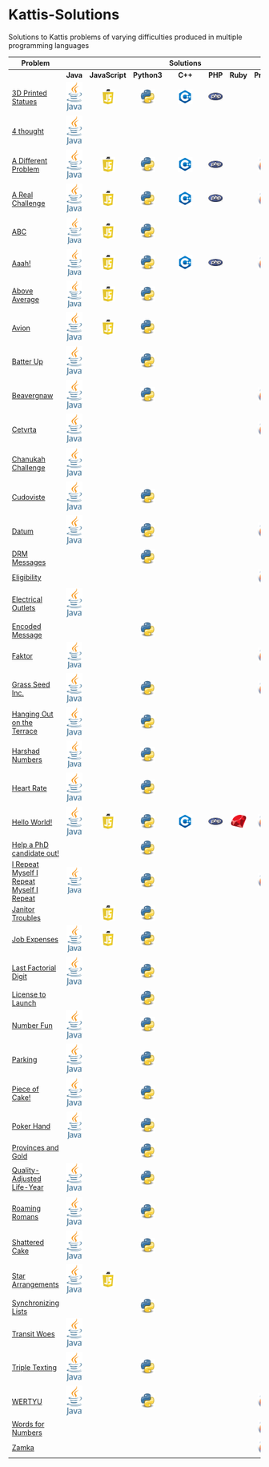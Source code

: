 # Kattis-Solutions
Solutions to Kattis problems of varying difficulties produced in multiple programming languages

| **Problem**                                                                                	|                                                                                                                                                                                                                               	|                                                                                                                                                                                                                                          	|                                                                                                                                                                                                                                   	|                                                                                                     **Solutions**                                                                                                    	|                                                                                                                                                                                                                  	|                                                                                                                                                                                                                	|                                                                                                                                                                                                                                	|
|--------------------------------------------------------------------------------------------	|:-----------------------------------------------------------------------------------------------------------------------------------------------------------------------------------------------------------------------------:	|:---------------------------------------------------------------------------------------------------------------------------------------------------------------------------------------------------------------------------------------------:	|:---------------------------------------------------------------------------------------------------------------------------------------------------------------------------------------------------------------------------------:		|:--------------------------------------------------------------------------------------------------------------------------------------------------------------------------------------------------------------------:	|:----------------------------------------------------------------------------------------------------------------------------------------------------------------------------------------------------------------:	|:--------------------------------------------------------------------------------------------------------------------------------------------------------------------------------------------------------------:	|:------------------------------------------------------------------------------------------------------------------------------------------------------------------------------------------------------------------------------:	|
|                                                                                            	|                                                                                                            **Java**                                                                                                           	|                                                                                                              **JavaScript**                                                                                                              				|                                                                                                            **Python3**                                                                                                            		|                                                                                                        **C++**                                                                                                       	|                                                                                                      **PHP**                                                                                                     	|                                                                                                    **Ruby**                                                                                                    	|                                                                                                           **Prolog**                                                                                                           	|
| [3D Printed Statues](https://open.kattis.com/problems/3dprinter)                           	|    [<img src="https://github.com/HQovaizi/Kattis-Solutions/blob/master/_Aux/Images/Logos/Logo_Java.png?raw=true" alt="Java" width="35"/>](https://github.com/HQovaizi/Kattis-Solutions/blob/master/Java/threedprinter.java)   	| [<img src="https://github.com/HQovaizi/Kattis-Solutions/blob/master/_Aux/Images/Logos/Logo_JavaScript.png?raw=true" alt="JavaScript" width="30"/>](https://github.com/HQovaizi/Kattis-Solutions/blob/master/JavaScript/threedprinter.js) 				|      [<img src="https://github.com/HQovaizi/Kattis-Solutions/blob/master/_Aux/Images/Logos/Logo_Python.png?raw=true" alt="Python" width="30"/>](https://github.com/HQovaizi/Kattis-Solutions/blob/master/Python/3dprinter.py)     		| [<img src="https://github.com/HQovaizi/Kattis-Solutions/blob/master/_Aux/Images/Logos/Logo_C++.png?raw=true" alt="C++" width="30"/>](https://github.com/HQovaizi/Kattis-Solutions/blob/master/C%2B%2B/3dprinter.cpp) 	| [<img src="https://github.com/HQovaizi/Kattis-Solutions/blob/master/_Aux/Images/Logos/Logo_PHP.png?raw=true" alt="PHP" width="30"/>](https://github.com/HQovaizi/Kattis-Solutions/blob/master/PHP/3dprinter.php) 	|                                                                                                                                                                                                                	|                                                                                                                                                                                                                                	|
| [4 thought](https://open.kattis.com/problems/4thought)                                     	|     [<img src="https://github.com/HQovaizi/Kattis-Solutions/blob/master/_Aux/Images/Logos/Logo_Java.png?raw=true" alt="Java" width="35"/>](https://github.com/HQovaizi/Kattis-Solutions/blob/master/Java/fourthought.java)    	|                                                                                                                                                                                                                                          				|                                                                                                                                                                                                                                   		|                                                                                                                                                                                                                      	|                                                                                                                                                                                                                  	|                                                                                                                                                                                                                	|                                                                                                                                                                                                                                	|
| [A Different Problem](https://open.kattis.com/problems/different)                          	|      [<img src="https://github.com/HQovaizi/Kattis-Solutions/blob/master/_Aux/Images/Logos/Logo_Java.png?raw=true" alt="Java" width="35"/>](https://github.com/HQovaizi/Kattis-Solutions/blob/master/Java/different.java)     	|   [<img src="https://github.com/HQovaizi/Kattis-Solutions/blob/master/_Aux/Images/Logos/Logo_JavaScript.png?raw=true" alt="JavaScript" width="30"/>](https://github.com/HQovaizi/Kattis-Solutions/blob/master/JavaScript/different.js)   				|      [<img src="https://github.com/HQovaizi/Kattis-Solutions/blob/master/_Aux/Images/Logos/Logo_Python.png?raw=true" alt="Python" width="30"/>](https://github.com/HQovaizi/Kattis-Solutions/blob/master/Python/different.py)     		| [<img src="https://github.com/HQovaizi/Kattis-Solutions/blob/master/_Aux/Images/Logos/Logo_C++.png?raw=true" alt="C++" width="30"/>](https://github.com/HQovaizi/Kattis-Solutions/blob/master/C%2B%2B/different.cpp) 	| [<img src="https://github.com/HQovaizi/Kattis-Solutions/blob/master/_Aux/Images/Logos/Logo_PHP.png?raw=true" alt="PHP" width="30"/>](https://github.com/HQovaizi/Kattis-Solutions/blob/master/PHP/different.php) 	|                                                                                                                                                                                                                	|    [<img src="https://github.com/HQovaizi/Kattis-Solutions/blob/master/_Aux/Images/Logos/Logo_Prolog.png?raw=true" alt="Prolog" width="30"/>](https://github.com/HQovaizi/Kattis-Solutions/blob/master/Prolog/different.pl)    	|
| [A Real Challenge](https://open.kattis.com/problems/areal)                                 	|        [<img src="https://github.com/HQovaizi/Kattis-Solutions/blob/master/_Aux/Images/Logos/Logo_Java.png?raw=true" alt="Java" width="35"/>](https://github.com/HQovaizi/Kattis-Solutions/blob/master/Java/areal.java)       	|     [<img src="https://github.com/HQovaizi/Kattis-Solutions/blob/master/_Aux/Images/Logos/Logo_JavaScript.png?raw=true" alt="JavaScript" width="30"/>](https://github.com/HQovaizi/Kattis-Solutions/blob/master/JavaScript/areal.js)     				| [<img src="https://github.com/HQovaizi/Kattis-Solutions/blob/master/_Aux/Images/Logos/Logo_Python.png?raw=true" alt="Python" width="30"/>](https://github.com/HQovaizi/Kattis-Solutions/blob/master/Python/areal.py)              		|   [<img src="https://github.com/HQovaizi/Kattis-Solutions/blob/master/_Aux/Images/Logos/Logo_C++.png?raw=true" alt="C++" width="30"/>](https://github.com/HQovaizi/Kattis-Solutions/blob/master/C%2B%2B/areal.cpp)   	|   [<img src="https://github.com/HQovaizi/Kattis-Solutions/blob/master/_Aux/Images/Logos/Logo_PHP.png?raw=true" alt="PHP" width="30"/>](https://github.com/HQovaizi/Kattis-Solutions/blob/master/PHP/areal.php)   	|                                                                                                                                                                                                                	|      [<img src="https://github.com/HQovaizi/Kattis-Solutions/blob/master/_Aux/Images/Logos/Logo_Prolog.png?raw=true" alt="Prolog" width="30"/>](https://github.com/HQovaizi/Kattis-Solutions/blob/master/Prolog/areal.pl)      	|
| [ABC](https://open.kattis.com/problems/abc)                                                	|         [<img src="https://github.com/HQovaizi/Kattis-Solutions/blob/master/_Aux/Images/Logos/Logo_Java.png?raw=true" alt="Java" width="30"/>](https://github.com/HQovaizi/Kattis-Solutions/blob/master/Java/abc.java)        	|      [<img src="https://github.com/HQovaizi/Kattis-Solutions/blob/master/_Aux/Images/Logos/Logo_JavaScript.png?raw=true" alt="JavaScript" width="30"/>](https://github.com/HQovaizi/Kattis-Solutions/blob/master/JavaScript/abc.js)      				|         [<img src="https://github.com/HQovaizi/Kattis-Solutions/blob/master/_Aux/Images/Logos/Logo_Python.png?raw=true" alt="Python" width="30"/>](https://github.com/HQovaizi/Kattis-Solutions/blob/master/Python/abc.py)        		|                                                                                                                                                                                                                      	|                                                                                                                                                                                                                  	|                                                                                                                                                                                                                	|                                                                                                                                                                                                                                	|
| [Aaah!](https://open.kattis.com/problems/aaah)                                             	|        [<img src="https://github.com/HQovaizi/Kattis-Solutions/blob/master/_Aux/Images/Logos/Logo_Java.png?raw=true" alt="Java" width="30"/>](https://github.com/HQovaizi/Kattis-Solutions/blob/master/Java/aaah.java)        	|      [<img src="https://github.com/HQovaizi/Kattis-Solutions/blob/master/_Aux/Images/Logos/Logo_JavaScript.png?raw=true" alt="JavaScript" width="30"/>](https://github.com/HQovaizi/Kattis-Solutions/blob/master/JavaScript/aaah.js)     				|        [<img src="https://github.com/HQovaizi/Kattis-Solutions/blob/master/_Aux/Images/Logos/Logo_Python.png?raw=true" alt="Python" width="30"/>](https://github.com/HQovaizi/Kattis-Solutions/blob/master/Python/aaah.py)        		|    [<img src="https://github.com/HQovaizi/Kattis-Solutions/blob/master/_Aux/Images/Logos/Logo_C++.png?raw=true" alt="C++" width="30"/>](https://github.com/HQovaizi/Kattis-Solutions/blob/master/C%2B%2B/aaah.cpp)   	|    [<img src="https://github.com/HQovaizi/Kattis-Solutions/blob/master/_Aux/Images/Logos/Logo_PHP.png?raw=true" alt="PHP" width="30"/>](https://github.com/HQovaizi/Kattis-Solutions/blob/master/PHP/aaah.php)   	|                                                                                                                                                                                                                	|       [<img src="https://github.com/HQovaizi/Kattis-Solutions/blob/master/_Aux/Images/Logos/Logo_Prolog.png?raw=true" alt="Prolog" width="30"/>](https://github.com/HQovaizi/Kattis-Solutions/blob/master/Prolog/aaah.pl)      	|
| [Above Average](https://open.kattis.com/problems/aboveaverage)                             	| [<img src="https://github.com/HQovaizi/Kattis-Solutions/blob/master/_Aux/Images/Logos/Logo_Java.png?raw=true" alt="Java" width="30"/>](https://github.com/HQovaizi/Kattis-Solutions/blob/master/Java/aboveaverage.java)       	| [<img src="https://github.com/HQovaizi/Kattis-Solutions/blob/master/_Aux/Images/Logos/Logo_JavaScript.png?raw=true" alt="JavaScript" width="30"/>](https://github.com/HQovaizi/Kattis-Solutions/blob/master/JavaScript/aboveaverage.js)  				|	[<img src="https://github.com/HQovaizi/Kattis-Solutions/blob/master/_Aux/Images/Logos/Logo_Python.png?raw=true" alt="Python" width="30"/>](https://github.com/HQovaizi/Kattis-Solutions/blob/master/Python/aboveaverage.py)						|                                                                                                                                                                                                                      	|                                                                                                                                                                                                                  	|                                                                                                                                                                                                                	|                                                                                                                                                                                                                                	|
| [Avion](https://open.kattis.com/problems/avion)                                            	|        [<img src="https://github.com/HQovaizi/Kattis-Solutions/blob/master/_Aux/Images/Logos/Logo_Java.png?raw=true" alt="Java" width="35"/>](https://github.com/HQovaizi/Kattis-Solutions/blob/master/Java/avion.java)       	|     [<img src="https://github.com/HQovaizi/Kattis-Solutions/blob/master/_Aux/Images/Logos/Logo_JavaScript.png?raw=true" alt="JavaScript" width="30"/>](https://github.com/HQovaizi/Kattis-Solutions/blob/master/JavaScript/avion.js)     				|        [<img src="https://github.com/HQovaizi/Kattis-Solutions/blob/master/_Aux/Images/Logos/Logo_Python.png?raw=true" alt="Python" width="30"/>](https://github.com/HQovaizi/Kattis-Solutions/blob/master/Python/avion.py)       		|                                                                                                                                                                                                                      	|                                                                                                                                                                                                                  	|                                                                                                                                                                                                                	|                                                                                                                                                                                                                                	|
| [Batter Up](https://open.kattis.com/problems/batterup)                                  		|     [<img src="https://github.com/HQovaizi/Kattis-Solutions/blob/master/_Aux/Images/Logos/Logo_Java.png?raw=true" alt="Java" width="35"/>](https://github.com/HQovaizi/Kattis-Solutions/blob/master/Java/batterup.java)     		|                                                                                                                                                                                                                                          				|	[<img src="https://github.com/HQovaizi/Kattis-Solutions/blob/master/_Aux/Images/Logos/Logo_Python.png?raw=true" alt="Python" width="30"/>](https://github.com/HQovaizi/Kattis-Solutions/blob/master/Python/batterup.py)								|                                                                                                                                                                                                                      	|                                                                                                                                                                                                                  	|                                                                                                                                                                                                                	|   																																																																																																												    	|
| [Beavergnaw](https://open.kattis.com/problems/beavergnaw)                                  	|     [<img src="https://github.com/HQovaizi/Kattis-Solutions/blob/master/_Aux/Images/Logos/Logo_Java.png?raw=true" alt="Java" width="35"/>](https://github.com/HQovaizi/Kattis-Solutions/blob/master/Java/beavergnaw.java)     	|                                                                                                                                                                                                                                          				|	[<img src="https://github.com/HQovaizi/Kattis-Solutions/blob/master/_Aux/Images/Logos/Logo_Python.png?raw=true" alt="Python" width="30"/>](https://github.com/HQovaizi/Kattis-Solutions/blob/master/Python/beavergnaw.py)							|                                                                                                                                                                                                                      	|                                                                                                                                                                                                                  	|                                                                                                                                                                                                                	|    [<img src="https://github.com/HQovaizi/Kattis-Solutions/blob/master/_Aux/Images/Logos/Logo_Prolog.png?raw=true" alt="Prolog" width="30"/>](https://github.com/HQovaizi/Kattis-Solutions/blob/master/Prolog/beavergnaw.pl)   	|
| [Cetvrta](https://open.kattis.com/problems/cetvrta)                                        	|       [<img src="https://github.com/HQovaizi/Kattis-Solutions/blob/master/_Aux/Images/Logos/Logo_Java.png?raw=true" alt="Java" width="35"/>](https://github.com/HQovaizi/Kattis-Solutions/blob/master/Java/cetvrta.java)      	|                                                                                                                                                                                                                                          				|                                                                                                                                                                                                                                   		|                                                                                                                                                                                                                      	|                                                                                                                                                                                                                  	|                                                                                                                                                                                                                	|     [<img src="https://github.com/HQovaizi/Kattis-Solutions/blob/master/_Aux/Images/Logos/Logo_Prolog.png?raw=true" alt="Prolog" width="30"/>](https://github.com/HQovaizi/Kattis-Solutions/blob/master/Prolog/cetvrta.pl)     	|
| [Chanukah Challenge](https://open.kattis.com/problems/chanukah)                            	|       [<img src="https://github.com/HQovaizi/Kattis-Solutions/blob/master/_Aux/Images/Logos/Logo_Java.png?raw=true" alt="Java" width="35"/>](https://github.com/HQovaizi/Kattis-Solutions/blob/master/Java/chanukah.java)      	|                                                                                                                                                                                                                                          				|                                                                                                                                                                                                                                   		|                                                                                                                                                                                                                      	|                                                                                                                                                                                                                  	|                                                                                                                                                                                                                	|     																																																																																																											     	|
| [Cudoviste](https://open.kattis.com/problems/cudoviste)           				                 	|	[<img src="https://github.com/HQovaizi/Kattis-Solutions/blob/master/_Aux/Images/Logos/Logo_Java.png?raw=true" alt="Java" width="35"/>](https://github.com/HQovaizi/Kattis-Solutions/blob/master/Java/cudoviste.java)						|                                                                                                                                                                                                                                          				| [<img src="https://github.com/HQovaizi/Kattis-Solutions/blob/master/_Aux/Images/Logos/Logo_Python.png?raw=true" alt="Python" width="30"/>](https://github.com/HQovaizi/Kattis-Solutions/blob/master/Python/cudoviste.py)					 		|                                                                                                                                                                                                                      	|                                                                                                                                                                                                                  	|                                                                                                                                                                                                                	|     																																																																																																											     	|
| [Datum](https://open.kattis.com/problems/datum)                                            	|        [<img src="https://github.com/HQovaizi/Kattis-Solutions/blob/master/_Aux/Images/Logos/Logo_Java.png?raw=true" alt="Java" width="35"/>](https://github.com/HQovaizi/Kattis-Solutions/blob/master/Java/datum.java)       	|                                                                                                                                                                                                                                          				|        [<img src="https://github.com/HQovaizi/Kattis-Solutions/blob/master/_Aux/Images/Logos/Logo_Python.png?raw=true" alt="Python" width="30"/>](https://github.com/HQovaizi/Kattis-Solutions/blob/master/Python/datum.py)       		|                                                                                                                                                                                                                      	|                                                                                                                                                                                                                  	|                                                                                                                                                                                                                	|      [<img src="https://github.com/HQovaizi/Kattis-Solutions/blob/master/_Aux/Images/Logos/Logo_Prolog.png?raw=true" alt="Prolog" width="30"/>](https://github.com/HQovaizi/Kattis-Solutions/blob/master/Prolog/datum.pl)      	|
| [DRM Messages](https://open.kattis.com/problems/drmmessages)                               	|        																																																																																																									       	|                                                                                                                                                                                                                                          				|	[<img src="https://github.com/HQovaizi/Kattis-Solutions/blob/master/_Aux/Images/Logos/Logo_Python.png?raw=true" alt="Python" width="30"/>](https://github.com/HQovaizi/Kattis-Solutions/blob/master/Python/drmmessages.py)         		|                                                                                                                                                                                                                      	|                                                                                                                                                                                                                  	|                                                                                                                                                                                                                	|      																																																																																																											    	|
| [Eligibility](https://open.kattis.com/problems/eligibility)                                	|                                                                                                                                                                                                                               	|                                                                                                                                                                                                                                          				|                                                                                                                                                                                                                                   		|                                                                                                                                                                                                                      	|                                                                                                                                                                                                                  	|                                                                                                                                                                                                                	|   [<img src="https://github.com/HQovaizi/Kattis-Solutions/blob/master/_Aux/Images/Logos/Logo_Prolog.png?raw=true" alt="Prolog" width="30"/>](https://github.com/HQovaizi/Kattis-Solutions/blob/master/Prolog/eligibility.pl)   	|
| [Electrical Outlets](https://open.kattis.com/problems/electricaloutlets)                   	|	[<img src="https://github.com/HQovaizi/Kattis-Solutions/blob/master/_Aux/Images/Logos/Logo_Java.png?raw=true" alt="Java" width="35"/>](https://github.com/HQovaizi/Kattis-Solutions/blob/master/Java/electricaloutlets.java)		|                                                                                                                                                                                                                                          				|                                                                                                                                                                                                                                   		|                                                                                                                                                                                                                      	|                                                                                                                                                                                                                  	|                                                                                                                                                                                                                	|   																																																																																																													   	|
| [Encoded Message](https://open.kattis.com/problems/encodedmessage)      			             	|																																																																																																																	|                                                                                                                                                                                                                                          				|	[<img src="https://github.com/HQovaizi/Kattis-Solutions/blob/master/_Aux/Images/Logos/Logo_Python.png?raw=true" alt="Python" width="30"/>](https://github.com/HQovaizi/Kattis-Solutions/blob/master/Python/encodedmessage.py)					|                                                                                                                                                                                                                      	|                                                                                                                                                                                                                  	|                                                                                                                                                                                                                	|   																																																																																																													   	|
| [Faktor](https://open.kattis.com/problems/faktor)                                          	|       [<img src="https://github.com/HQovaizi/Kattis-Solutions/blob/master/_Aux/Images/Logos/Logo_Java.png?raw=true" alt="Java" width="30"/>](https://github.com/HQovaizi/Kattis-Solutions/blob/master/Java/faktor.java)       	|                                                                                                                                                                                                                                          				|                                                                                                                                                                                                                                   		|                                                                                                                                                                                                                      	|                                                                                                                                                                                                                  	|                                                                                                                                                                                                                	|      [<img src="https://github.com/HQovaizi/Kattis-Solutions/blob/master/_Aux/Images/Logos/Logo_Prolog.png?raw=true" alt="Prolog" width="30"/>](https://github.com/HQovaizi/Kattis-Solutions/blob/master/Prolog/faktor.pl)     	|
| [Grass Seed Inc.](https://open.kattis.com/problems/grassseed)                              	|      [<img src="https://github.com/HQovaizi/Kattis-Solutions/blob/master/_Aux/Images/Logos/Logo_Java.png?raw=true" alt="Java" width="35"/>](https://github.com/HQovaizi/Kattis-Solutions/blob/master/Java/grasseed.java)      	|                                                                                                                                                                                                                                          				|      [<img src="https://github.com/HQovaizi/Kattis-Solutions/blob/master/_Aux/Images/Logos/Logo_Python.png?raw=true" alt="Python" width="30"/>](https://github.com/HQovaizi/Kattis-Solutions/blob/master/Python/grassseed.py)     		|                                                                                                                                                                                                                      	|                                                                                                                                                                                                                  	|                                                                                                                                                                                                                	|    [<img src="https://github.com/HQovaizi/Kattis-Solutions/blob/master/_Aux/Images/Logos/Logo_Prolog.png?raw=true" alt="Prolog" width="30"/>](https://github.com/HQovaizi/Kattis-Solutions/blob/master/Prolog/grassseed.pl)    	|
| [Hanging Out on the Terrace](https://open.kattis.com/problems/hangingout)                  	|     [<img src="https://github.com/HQovaizi/Kattis-Solutions/blob/master/_Aux/Images/Logos/Logo_Java.png?raw=true" alt="Java" width="35"/>](https://github.com/HQovaizi/Kattis-Solutions/blob/master/Java/hangingout.java)     	|                                                                                                                                                                                                                                          				|     [<img src="https://github.com/HQovaizi/Kattis-Solutions/blob/master/_Aux/Images/Logos/Logo_Python.png?raw=true" alt="Python" width="30"/>](https://github.com/HQovaizi/Kattis-Solutions/blob/master/Python/hangingout.py)     		|                                                                                                                                                                                                                      	|                                                                                                                                                                                                                  	|                                                                                                                                                                                                                	|                                                                                                                                                                                                                                	|
| [Harshad Numbers](https://open.kattis.com/problems/harshadnumbers)                         	|   [<img src="https://github.com/HQovaizi/Kattis-Solutions/blob/master/_Aux/Images/Logos/Logo_Java.png?raw=true" alt="Java" width="30"/>](https://github.com/HQovaizi/Kattis-Solutions/blob/master/Java/harshadnumbers.java)   	|                                                                                                                                                                                                                                          				|   [<img src="https://github.com/HQovaizi/Kattis-Solutions/blob/master/_Aux/Images/Logos/Logo_Python.png?raw=true" alt="Python" width="30"/>](https://github.com/HQovaizi/Kattis-Solutions/blob/master/Python/harshadnumbers.py)   		|                                                                                                                                                                                                                      	|                                                                                                                                                                                                                  	|                                                                                                                                                                                                                	|                                                                                                                                                                                                                                	|
| [Heart Rate](https://open.kattis.com/problems/heartrate)                                   	|      [<img src="https://github.com/HQovaizi/Kattis-Solutions/blob/master/_Aux/Images/Logos/Logo_Java.png?raw=true" alt="Java" width="35"/>](https://github.com/HQovaizi/Kattis-Solutions/blob/master/Java/heartrate.java)     	|                                                                                                                                                                                                                                          				|      [<img src="https://github.com/HQovaizi/Kattis-Solutions/blob/master/_Aux/Images/Logos/Logo_Python.png?raw=true" alt="Python" width="30"/>](https://github.com/HQovaizi/Kattis-Solutions/blob/master/Python/heartrate.py)     		|                                                                                                                                                                                                                      	|                                                                                                                                                                                                                  	|                                                                                                                                                                                                                	|                                                                                                                                                                                                                                	|
| [Hello World!](https://open.kattis.com/problems/hello)                                     	|        [<img src="https://github.com/HQovaizi/Kattis-Solutions/blob/master/_Aux/Images/Logos/Logo_Java.png?raw=true" alt="Java" width="35"/>](https://github.com/HQovaizi/Kattis-Solutions/blob/master/Java/hello.java)       	|     [<img src="https://github.com/HQovaizi/Kattis-Solutions/blob/master/_Aux/Images/Logos/Logo_JavaScript.png?raw=true" alt="JavaScript" width="30"/>](https://github.com/HQovaizi/Kattis-Solutions/blob/master/JavaScript/hello.js)     				|        [<img src="https://github.com/HQovaizi/Kattis-Solutions/blob/master/_Aux/Images/Logos/Logo_Python.png?raw=true" alt="Python" width="30"/>](https://github.com/HQovaizi/Kattis-Solutions/blob/master/Python/hello.py)       		|   [<img src="https://github.com/HQovaizi/Kattis-Solutions/blob/master/_Aux/Images/Logos/Logo_C++.png?raw=true" alt="C++" width="30"/>](https://github.com/HQovaizi/Kattis-Solutions/blob/master/C%2B%2B/hello.cpp)   	|   [<img src="https://github.com/HQovaizi/Kattis-Solutions/blob/master/_Aux/Images/Logos/Logo_PHP.png?raw=true" alt="PHP" width="30"/>](https://github.com/HQovaizi/Kattis-Solutions/blob/master/PHP/hello.php)   	| [<img src="https://github.com/HQovaizi/Kattis-Solutions/blob/master/_Aux/Images/Logos/Logo_Ruby.png?raw=true" alt="Ruby" width="30"/>](https://github.com/HQovaizi/Kattis-Solutions/blob/master/Ruby/hello.rb) 	|      [<img src="https://github.com/HQovaizi/Kattis-Solutions/blob/master/_Aux/Images/Logos/Logo_Prolog.png?raw=true" alt="Prolog" width="30"/>](https://github.com/HQovaizi/Kattis-Solutions/blob/master/Prolog/hello.pl)      	|
| [Help a PhD candidate out!](https://open.kattis.com/problems/helpaphd)                     	|        																																																																																																													|																																																																																																																									|	[<img src="https://github.com/HQovaizi/Kattis-Solutions/blob/master/_Aux/Images/Logos/Logo_Python.png?raw=true" alt="Python" width="30"/>](https://github.com/HQovaizi/Kattis-Solutions/blob/master/Python/helpaphd.py)       				|																																																																																																												|																																																																																																										|																																																																																																									|																																																																																																																	|
| [I Repeat Myself I Repeat Myself I Repeat](https://open.kattis.com/problems/irepeatmyself) 	|    [<img src="https://github.com/HQovaizi/Kattis-Solutions/blob/master/_Aux/Images/Logos/Logo_Java.png?raw=true" alt="Java" width="30"/>](https://github.com/HQovaizi/Kattis-Solutions/blob/master/Java/irepeatmyself.java)   	|                                                                                                                                                                                                                                          				|    [<img src="https://github.com/HQovaizi/Kattis-Solutions/blob/master/_Aux/Images/Logos/Logo_Python.png?raw=true" alt="Python" width="30"/>](https://github.com/HQovaizi/Kattis-Solutions/blob/master/Python/irepeatmyself.py)   		|                                                                                                                                                                                                                      	|                                                                                                                                                                                                                  	|                                                                                                                                                                                                                	|  [<img src="https://github.com/HQovaizi/Kattis-Solutions/blob/master/_Aux/Images/Logos/Logo_Prolog.png?raw=true" alt="Prolog" width="30"/>](https://github.com/HQovaizi/Kattis-Solutions/blob/master/Prolog/irepeatmyself.pl)  	|
| [Janitor Troubles](https://open.kattis.com/problems/janitortroubles) 												|																																																																																																												   				|[<img src="https://github.com/HQovaizi/Kattis-Solutions/blob/master/_Aux/Images/Logos/Logo_JavaScript.png?raw=true" alt="JavaScript" width="30"/>](https://github.com/HQovaizi/Kattis-Solutions/blob/master/JavaScript/janitortroubles.js)				|	[<img src="https://github.com/HQovaizi/Kattis-Solutions/blob/master/_Aux/Images/Logos/Logo_Python.png?raw=true" alt="Python" width="30"/>](https://github.com/HQovaizi/Kattis-Solutions/blob/master/Python/janitortroubles.py)   			|																																																																																																												|																																																																																																										|																																																																																																									|																																																																																																																	|
| [Job Expenses](https://open.kattis.com/problems/jobexpenses) 																|	[<img src="https://github.com/HQovaizi/Kattis-Solutions/blob/master/_Aux/Images/Logos/Logo_Java.png?raw=true" alt="Java" width="30"/>](https://github.com/HQovaizi/Kattis-Solutions/blob/master/Java/jobexpenses.java)   				|	[<img src="https://github.com/HQovaizi/Kattis-Solutions/blob/master/_Aux/Images/Logos/Logo_JavaScript.png?raw=true" alt="JavaScript" width="30"/>](https://github.com/HQovaizi/Kattis-Solutions/blob/master/JavaScript/jobexpenses.js)					|	[<img src="https://github.com/HQovaizi/Kattis-Solutions/blob/master/_Aux/Images/Logos/Logo_Python.png?raw=true" alt="Python" width="30"/>](https://github.com/HQovaizi/Kattis-Solutions/blob/master/Python/jobexpenses.py)   					|																																																																																																												|																																																																																																										|																																																																																																									|																																																																																																																	|
| [Last Factorial Digit](https://open.kattis.com/problems/lastfactorialdigit)                	| [<img src="https://github.com/HQovaizi/Kattis-Solutions/blob/master/_Aux/Images/Logos/Logo_Java.png?raw=true" alt="Java" width="35"/>](https://github.com/HQovaizi/Kattis-Solutions/blob/master/Java/lastfactorialdigit.java) 	|                                                                                                                                                                                                                                          				| [<img src="https://github.com/HQovaizi/Kattis-Solutions/blob/master/_Aux/Images/Logos/Logo_Python.png?raw=true" alt="Python" width="30"/>](https://github.com/HQovaizi/Kattis-Solutions/blob/master/Python/lastfactorialdigit.py) 		|                                                                                                                                                                                                                      	|                                                                                                                                                                                                                  	|                                                                                                                                                                                                                	|                                                                                                                                                                                                                                	|
| [License to Launch](https://open.kattis.com/problems/licensetolaunch)			                	| 																																																																																																															 	|                                                                                                                                                                                                                                          				| [<img src="https://github.com/HQovaizi/Kattis-Solutions/blob/master/_Aux/Images/Logos/Logo_Python.png?raw=true" alt="Python" width="30"/>](https://github.com/HQovaizi/Kattis-Solutions/blob/master/Python/licensetolaunch.py) 				|                                                                                                                                                                                                                      	|                                                                                                                                                                                                                  	|                                                                                                                                                                                                                	|                                                                                                                                                                                                                                	|
| [Number Fun](https://open.kattis.com/problems/numberfun)                                   	|      [<img src="https://github.com/HQovaizi/Kattis-Solutions/blob/master/_Aux/Images/Logos/Logo_Java.png?raw=true" alt="Java" width="35"/>](https://github.com/HQovaizi/Kattis-Solutions/blob/master/Java/numberfun.java)     	|                                                                                                                                                                                                                                          				|      [<img src="https://github.com/HQovaizi/Kattis-Solutions/blob/master/_Aux/Images/Logos/Logo_Python.png?raw=true" alt="Python" width="30"/>](https://github.com/HQovaizi/Kattis-Solutions/blob/master/Python/numberfun.py)     		|                                                                                                                                                                                                                      	|                                                                                                                                                                                                                  	|                                                                                                                                                                                                                	|                                                                                                                                                                                                                                	|
| [Parking](https://open.kattis.com/problems/parking2)                            						|	[<img src="https://github.com/HQovaizi/Kattis-Solutions/blob/master/_Aux/Images/Logos/Logo_Java.png?raw=true" alt="Java" width="35"/>](https://github.com/HQovaizi/Kattis-Solutions/blob/master/Java/parking2.java)			    		|                                                                                                                                                                                                                                          				|    [<img src="https://github.com/HQovaizi/Kattis-Solutions/blob/master/_Aux/Images/Logos/Logo_Python.png?raw=true" alt="Python" width="30"/>](https://github.com/HQovaizi/Kattis-Solutions/blob/master/Python/parking2.py)    				|                                                                                                                                                                                                                      	|                                                                                                                                                                                                                  	|                                                                                                                                                                                                                	|                                                                                                                                                                                                                                	|
| [Piece of Cake!](https://open.kattis.com/problems/pieceofcake2)                            	|    [<img src="https://github.com/HQovaizi/Kattis-Solutions/blob/master/_Aux/Images/Logos/Logo_Java.png?raw=true" alt="Java" width="35"/>](https://github.com/HQovaizi/Kattis-Solutions/blob/master/Java/pieceofcake2.java)    	|                                                                                                                                                                                                                                          				|    [<img src="https://github.com/HQovaizi/Kattis-Solutions/blob/master/_Aux/Images/Logos/Logo_Python.png?raw=true" alt="Python" width="30"/>](https://github.com/HQovaizi/Kattis-Solutions/blob/master/Python/pieceofcake2.py)    		|                                                                                                                                                                                                                      	|                                                                                                                                                                                                                  	|                                                                                                                                                                                                                	|                                                                                                                                                                                                                                	|
| [Poker Hand](https://open.kattis.com/problems/pokerhand)                                   	|      [<img src="https://github.com/HQovaizi/Kattis-Solutions/blob/master/_Aux/Images/Logos/Logo_Java.png?raw=true" alt="Java" width="30"/>](https://github.com/HQovaizi/Kattis-Solutions/blob/master/Java/pokerhand.java)     	|                                                                                                                                                                                                                                          				|      [<img src="https://github.com/HQovaizi/Kattis-Solutions/blob/master/_Aux/Images/Logos/Logo_Python.png?raw=true" alt="Python" width="30"/>](https://github.com/HQovaizi/Kattis-Solutions/blob/master/Python/pokerhand.py)     		|                                                                                                                                                                                                                      	|                                                                                                                                                                                                                  	|                                                                                                                                                                                                                	|                                                                                                                                                                                                                                	|
| [Provinces and Gold](https://open.kattis.com/problems/provincesandgold)                    	|      																																																																																																												   	|                                                                                                                                                                                                                                          				|      [<img src="https://github.com/HQovaizi/Kattis-Solutions/blob/master/_Aux/Images/Logos/Logo_Python.png?raw=true" alt="Python" width="30"/>](https://github.com/HQovaizi/Kattis-Solutions/blob/master/Python/provincesandgold.py)	|                                                                                                                                                                                                                      	|                                                                                                                                                                                                                  	|                                                                                                                                                                                                                	|                                                                                                                                                                                                                                	|
| [Quality-Adjusted Life-Year](https://open.kattis.com/problems/qaly)                        	|        [<img src="https://github.com/HQovaizi/Kattis-Solutions/blob/master/_Aux/Images/Logos/Logo_Java.png?raw=true" alt="Java" width="35"/>](https://github.com/HQovaizi/Kattis-Solutions/blob/master/Java/qaly.java)        	|                                                                                                                                                                                                                                          				|        [<img src="https://github.com/HQovaizi/Kattis-Solutions/blob/master/_Aux/Images/Logos/Logo_Python.png?raw=true" alt="Python" width="30"/>](https://github.com/HQovaizi/Kattis-Solutions/blob/master/Python/qaly.py)        		|                                                                                                                                                                                                                      	|                                                                                                                                                                                                                  	|                                                                                                                                                                                                                	|                                                                                                                                                                                                                                	|
| [Roaming Romans](https://open.kattis.com/problems/romans)                                  	|       [<img src="https://github.com/HQovaizi/Kattis-Solutions/blob/master/_Aux/Images/Logos/Logo_Java.png?raw=true" alt="Java" width="35"/>](https://github.com/HQovaizi/Kattis-Solutions/blob/master/Java/romans.java)       	|                                                                                                                                                                                                                                          				|       [<img src="https://github.com/HQovaizi/Kattis-Solutions/blob/master/_Aux/Images/Logos/Logo_Python.png?raw=true" alt="Python" width="30"/>](https://github.com/HQovaizi/Kattis-Solutions/blob/master/Python/romans.py)       		|                                                                                                                                                                                                                      	|                                                                                                                                                                                                                  	|                                                                                                                                                                                                                	|                                                                                                                                                                                                                                	|
| [Shattered Cake](https://open.kattis.com/problems/shatteredcake)														|     [<img src="https://github.com/HQovaizi/Kattis-Solutions/blob/master/_Aux/Images/Logos/Logo_Java.png?raw=true" alt="Java" width="35"/>](https://github.com/HQovaizi/Kattis-Solutions/blob/master/Java/shatteredcake.java) 		|																																																																																																																									|      [<img src="https://github.com/HQovaizi/Kattis-Solutions/blob/master/_Aux/Images/Logos/Logo_Python.png?raw=true" alt="Python" width="30"/>](https://github.com/HQovaizi/Kattis-Solutions/blob/master/Python/shatteredcake.py)			|                                                                                                                                                                                                                  			|                                                                                                                                                                                                                		|                                                                                                                                                                                                                 |																																																																																																																	|
| [Star Arrangements](https://open.kattis.com/problems/stararrangements)											|     [<img src="https://github.com/HQovaizi/Kattis-Solutions/blob/master/_Aux/Images/Logos/Logo_Java.png?raw=true" alt="Java" width="35"/>](https://github.com/HQovaizi/Kattis-Solutions/blob/master/Java/stararrangements.java) |		[<img src="https://github.com/HQovaizi/Kattis-Solutions/blob/master/_Aux/Images/Logos/Logo_JavaScript.png?raw=true" alt="JavaScript" width="30"/>](https://github.com/HQovaizi/Kattis-Solutions/blob/master/JavaScript/stararrangements.js)		|                                                                                                                                                                                                                                   		|                                                                                                                                                                                                                      	|                                                                                                                                                                                                                  	|                                                                                                                                                                                                                	|                                                                                                                                                                                                                                	|
| [Synchronizing Lists](https://open.kattis.com/problems/synchronizinglists)									|     																																																																																																														|																																																																																																																									|	[<img src="https://github.com/HQovaizi/Kattis-Solutions/blob/master/_Aux/Images/Logos/Logo_Python.png?raw=true" alt="Python" width="30"/>](https://github.com/HQovaizi/Kattis-Solutions/blob/master/Python/synchronizinglists.py)			|                                                                                                                                                                                                                      	|                                                                                                                                                                                                                  	|                                                                                                                                                                                                                	|                                                                                                                                                                                                                                	|
| [Transit Woes](https://open.kattis.com/problems/transitwoes)                               	|     [<img src="https://github.com/HQovaizi/Kattis-Solutions/blob/master/_Aux/Images/Logos/Logo_Java.png?raw=true" alt="Java" width="35"/>](https://github.com/HQovaizi/Kattis-Solutions/blob/master/Java/transitwoes.java)    	|                                                                                                                                                                                                                                          				|                                                                                                                                                                                                                                   		|                                                                                                                                                                                                                      	|                                                                                                                                                                                                                  	|                                                                                                                                                                                                                	|                                                                                                                                                                                                                                	|
| [Triple Texting](https://open.kattis.com/problems/tripletexting)                           	|    [<img src="https://github.com/HQovaizi/Kattis-Solutions/blob/master/_Aux/Images/Logos/Logo_Java.png?raw=true" alt="Java" width="35"/>](https://github.com/HQovaizi/Kattis-Solutions/blob/master/Java/tripletexting.java)   	|                                                                                                                                                                                                                                          				|    [<img src="https://github.com/HQovaizi/Kattis-Solutions/blob/master/_Aux/Images/Logos/Logo_Python.png?raw=true" alt="Python" width="30"/>](https://github.com/HQovaizi/Kattis-Solutions/blob/master/Python/tripletexting.py)   		|                                                                                                                                                                                                                      	|                                                                                                                                                                                                                  	|                                                                                                                                                                                                                	|                                                                                                                                                                                                                                	|
| [WERTYU](https://open.kattis.com/problems/wertyu)                                          	|       [<img src="https://github.com/HQovaizi/Kattis-Solutions/blob/master/_Aux/Images/Logos/Logo_Java.png?raw=true" alt="Java" width="35"/>](https://github.com/HQovaizi/Kattis-Solutions/blob/master/Java/wertyu.java)       	|                                                                                                                                                                                                                                          				|       [<img src="https://github.com/HQovaizi/Kattis-Solutions/blob/master/_Aux/Images/Logos/Logo_Python.png?raw=true" alt="Python" width="30"/>](https://github.com/HQovaizi/Kattis-Solutions/blob/master/Python/wertyu.py)       		|                                                                                                                                                                                                                      	|                                                                                                                                                                                                                  	|                                                                                                                                                                                                                	|      [<img src="https://github.com/HQovaizi/Kattis-Solutions/blob/master/_Aux/Images/Logos/Logo_Prolog.png?raw=true" alt="Prolog" width="30"/>](https://github.com/HQovaizi/Kattis-Solutions/blob/master/Prolog/wertyu.pl)     	|
| [Words for Numbers](https://open.kattis.com/problems/wordsfornumbers)                      	|                                                                                                                                                                                                                               	|                                                                                                                                                                                                                                          				|                                                                                                                                                                                                                                   		|                                                                                                                                                                                                                      	|                                                                                                                                                                                                                  	|                                                                                                                                                                                                                	| [<img src="https://github.com/HQovaizi/Kattis-Solutions/blob/master/_Aux/Images/Logos/Logo_Prolog.png?raw=true" alt="Prolog" width="30"/>](https://github.com/HQovaizi/Kattis-Solutions/blob/master/Prolog/wordsfornumbers.pl) 	|
| [Zamka](https://open.kattis.com/problems/zamka)                                            	|                                                                                                                                                                                                                               	|                                                                                                                                                                                                                                          				|                                                                                                                                                                                                                                   		|                                                                                                                                                                                                                      	|                                                                                                                                                                                                                  	|                                                                                                                                                                                                                	|      [<img src="https://github.com/HQovaizi/Kattis-Solutions/blob/master/_Aux/Images/Logos/Logo_Prolog.png?raw=true" alt="Prolog" width="30"/>](https://github.com/HQovaizi/Kattis-Solutions/blob/master/Prolog/zamka.pl)      	|
